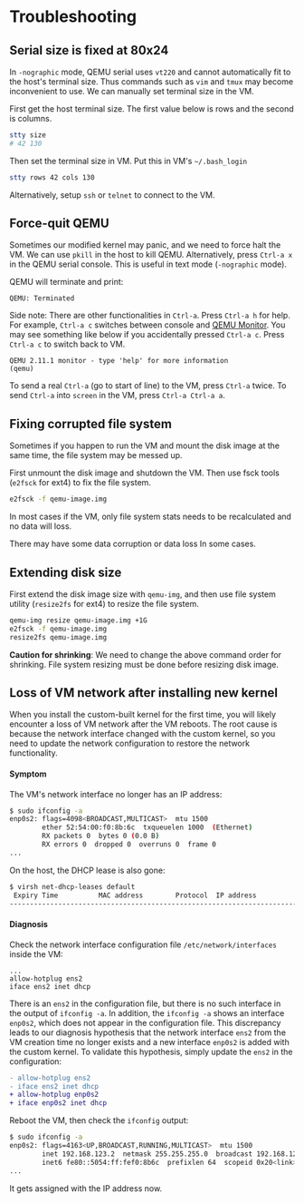 # Troubleshooting

## Serial size is fixed at 80x24

In `-nographic` mode, QEMU serial uses `vt220` and cannot automatically fit to the host's terminal size. Thus commands such as `vim` and `tmux` may become inconvenient to use. We can manually set terminal size in the VM.

First get the host terminal size. The first value below is rows and the second is columns.

```bash
stty size
# 42 130
```

Then set the terminal size in VM. Put this in VM's `~/.bash_login`

```bash
stty rows 42 cols 130
```

Alternatively, setup `ssh` or `telnet` to connect to the VM.

## Force-quit QEMU

Sometimes our modified kernel may panic, and we need to force halt the VM. We can use `pkill` in the host to kill QEMU. Alternatively, press `Ctrl-a x` in the QEMU serial console. This is useful in text mode (`-nographic` mode).

QEMU will terminate and print:

```
QEMU: Terminated
```

Side note: There are other functionalities in `Ctrl-a`. Press `Ctrl-a h` for help. For example, `Ctrl-a c` switches between console and [QEMU Monitor](https://qemu-project.gitlab.io/qemu/system/monitor.html). You may see something like below if you accidentally pressed `Ctrl-a c`. Press `Ctrl-a c` to switch back to VM.

```
QEMU 2.11.1 monitor - type 'help' for more information
(qemu)
```

To send a real `Ctrl-a` (go to start of line) to the VM, press `Ctrl-a` twice. To send `Ctrl-a` into `screen` in the VM, press `Ctrl-a Ctrl-a a`.

## Fixing corrupted file system

Sometimes if you happen to run the VM and mount the disk image at the same time, the file system may be messed up.

First unmount the disk image and shutdown the VM. Then use fsck tools (`e2fsck` for ext4) to fix the file system.

```bash
e2fsck -f qemu-image.img
```

In most cases if the VM, only file system stats needs to be recalculated and no data will loss. 

There may have some data corruption or data loss In some cases.

## Extending disk size

First extend the disk image size with `qemu-img`, and then use file system utility (`resize2fs` for ext4) to resize the file system.

```bash
qemu-img resize qemu-image.img +1G
e2fsck -f qemu-image.img
resize2fs qemu-image.img
```

**Caution for shrinking**: We need to change the above command order for shrinking. File system resizing must be done before resizing disk image.

## Loss of VM network after installing new kernel

When you install the custom-built kernel for the first time, you will likely encounter a loss of VM network after the VM reboots. The root cause is because the network interface changed with the custom kernel, so you need to update the network configuration to restore the network functionality.

#### Symptom

The VM's network interface no longer has an IP address: 

```bash
$ sudo ifconfig -a
enp0s2: flags=4098<BROADCAST,MULTICAST>  mtu 1500
        ether 52:54:00:f0:8b:6c  txqueuelen 1000  (Ethernet)
        RX packets 0  bytes 0 (0.0 B)
        RX errors 0  dropped 0  overruns 0  frame 0
...
```

On the host, the DHCP lease is also gone:

```bash
$ virsh net-dhcp-leases default
 Expiry Time          MAC address        Protocol  IP address                Hostname        Client ID or DUID
-------------------------------------------------------------------------------------------------------------------
```

#### Diagnosis

Check the network interface configuration file `/etc/network/interfaces` inside the VM:

```
...
allow-hotplug ens2
iface ens2 inet dhcp
```

There is an `ens2` in the configuration file, but there is no such interface in the output of `ifconfig -a`. In addition, the `ifconfig -a` shows an interface `enp0s2`, which does not appear in the configuration file. This discrepancy leads to our diagnosis hypothesis that the network interface `ens2` from the VM creation time no longer exists and a new interface `enp0s2` is added with the custom kernel. To validate this hypothesis, simply update the `ens2` in the configuration:

```diff
- allow-hotplug ens2
- iface ens2 inet dhcp
+ allow-hotplug enp0s2
+ iface enp0s2 inet dhcp
```

Reboot the VM, then check the `ifconfig` output:

```bash
$ sudo ifconfig -a
enp0s2: flags=4163<UP,BROADCAST,RUNNING,MULTICAST>  mtu 1500
        inet 192.168.123.2  netmask 255.255.255.0  broadcast 192.168.123.255
        inet6 fe80::5054:ff:fef0:8b6c  prefixlen 64  scopeid 0x20<link>
...
```

It gets assigned with the IP address now.

